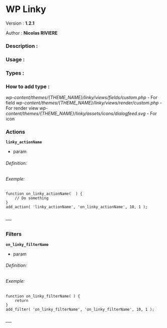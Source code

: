 # WP Linky

Version : **1.2.1**

Author : **Nicolas RIVIERE**

### Description :


### Usage :


### Types :

 
### How to add type : 
 

_wp-content/themes/{THEME_NAME}/linky/views/fields/custom.php_ - For field
_wp-content/themes/{THEME_NAME}/linky/views/render/custom.php_ - For render view
_wp-content/themes/{THEME_NAME}/linky/assets/icons/dialogfeed.svg_ - For icon


### Actions

**`linky_actionName`**
- param 

###### Definition:



###### Exemple:

```
function on_linky_actionName(  ) {
    // Do something
}
add_action( 'linky_actionName', 'on_linky_actionName', 10, 1 );
```

###### ___

### Filters

**`on_linky_filterName`**
- param 

###### Definition:


###### Exemple:

```
function on_linky_filterName( ) {
    return 
}
add_filter( 'on_linky_filterName', 'on_linky_filterName', 10, 1 );
```

###### ___

